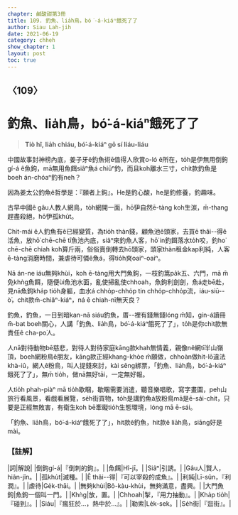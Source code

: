```yaml
---
chapter: 鹹酸甜第3冊
title: 109. 釣魚、lia̍h鳥，bó͘-á-kiáⁿ餓死了了
author: Siau Lah-jih
date: 2021-06-19
category: chheh
show_chapter: 1
layout: post
toc: true
---
```


## 〈109〉
# 釣魚、lia̍h鳥，bó͘-á-kiáⁿ餓死了了
> **Tiò hî, lia̍h chiáu, bó͘-á-kiáⁿ gō sí liáu-liáu**
 
中國故事封神榜內底，姜子牙ê釣魚術ē值得人欣賞o-ló ê所在，to̍h是伊無用倒鉤gí-á ê魚鉤，mā無用魚餌siâⁿ魚á chiūⁿ釣，而且koh離水三寸，chit款釣魚是boeh án-chóaⁿ釣有neh？

因為姜太公釣魚ê哲學是：『願者上鉤』。He是釣心酸，he是釣修養，釣趣味。

古早中國ê gâu人教人網鳥，to̍h網開一面，hō͘伊自然ē-tàng koh生湠，m̄-thang趕盡殺絕，hō͘伊孤khu̍t。

Chit-mái ê人釣魚有ê已經變質，為tio̍h thàn錢，顧魚池ê頭家，去買ē thâi--得ê活魚，放hō͘ chē-chē tī魚池內底，siâⁿ來釣魚人客，hō͘ in釣餌落水to̍h咬，釣ho͘ chē-chē chiah koh算斤兩，俗俗賣倒轉去hō͘頭家，頭家thàn租金kap利純，人客ē-tàng消磨時間，兼虐待可憐ê魚á，得tio̍h爽oaiⁿ-oaiⁿ。

Nā án-ne iáu無夠khùi，koh ē-tàng用大門魚鉤，一枝釣篙pa̍k五、六門，mā m̄免khǹg魚餌，隨便ùi魚池水面，亂使掃亂使chhoah，魚鉤利劍劍，魚á走bē赴，見nā魚鉤kha̍p tio̍h身軀，血水á chho̍p-chho̍p tin chho̍p-chho̍p流，iáu-siū--ò͘，chit款m̄-chiâⁿ-kiáⁿ，ná ē chiah-nī無天良？

釣魚，釣魚，一日到暗kan-nā siáu釣魚，厝--裡有錢無錢lóng m̄知，gín-á讀冊m̄-bat boeh關心，人講「釣魚、lia̍h鳥，bó͘-á-kiáⁿ餓死了了」，to̍h是你chit款無責任ê cha-po͘人。

人nā對待動物bē慈悲，對待人對待家庭kāng款khah無情義，親像nê網tī半山嶺頂，boeh網粉鳥ê朋友，kāng款正經khang-khòe m̄願做，chhoàn做hit-lō違法khà-iû，網人ê粉鳥，叫人提錢來討，kài sêng綁票，「釣魚、lia̍h鳥，bó͘-á-kiáⁿ餓死了了」，無m̄ tio̍h，做nā無好tāi，一定無好報。

人tio̍h phah-piàⁿ mā tio̍h歇睏，歇睏需要消遣，聽音樂唱歌，寫字畫圖，peh山旅行看風景，看戲看展覽，se̍h街買物，to̍h是講釣魚á放粉鳥mā是ē-sái-chit，只要是正經無敗害，有衛生koh bē牽礙tio̍h生態環境，lóng mā ē-sái。

「釣魚、lia̍h鳥，bó͘-á-kiáⁿ餓死了了」，hit款ê釣魚，hit款ê lia̍h鳥，siāng好是 mài。


### 【註解】

|詞|解說|
|倒鉤gí-á|『倒刺的鉤』。|
|魚餌|Hî-jī。|
|Siâⁿ|引誘。|
|Gâu人|賢人，hiân-jîn。|
|孤khu̍t|滅種。|
|Ē thâi--得|『可以宰殺的成魚』。|
|利純|Lī-sûn，『利潤』。|
|虐待|Ge̍k-thāi。|
|無夠khùi|Bô-kàu-khùi，無夠滿意，盡興。|
|大門魚鉤|魚鉤一個叫一門。|
|Khǹg|放，置。|
|Chhoah|掣，『用力抽動』。|
|Kha̍p tio̍h|『碰到』。|
|Siáu|『瘋狂於…，熱中於…』。|
|勒索|Le̍k-sek。|
|Se̍h街|『逛街』。|
